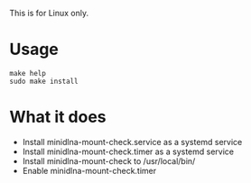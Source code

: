This is for Linux only.

# Usage

    make help
    sudo make install

# What it does
- Install minidlna-mount-check.service as a systemd service
- Install minidlna-mount-check.timer as a systemd service
- Install minidlna-mount-check to /usr/local/bin/
- Enable minidlna-mount-check.timer